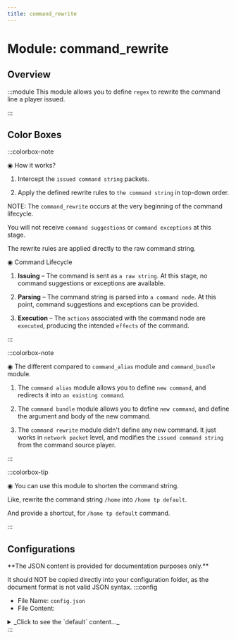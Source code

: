 ```yaml
---
title: command_rewrite
---
```



# Module: command_rewrite

## Overview
:::module
  This module allows you to define `regex` to rewrite the command line a player issued.


:::
## Color Boxes

:::colorbox-note

  ◉ How it works?
  
  1. Intercept the `issued command string` packets.
  
  2. Apply the defined rewrite rules to `the command string` in top-down order.
  
  
  
  NOTE: The `command_rewrite` occurs at the very beginning of the command lifecycle.
  
  You will not receive `command suggestions` or `command exceptions` at this stage.
  
  The rewrite rules are applied directly to the raw command string.
  
  
  
  ◉ Command Lifecycle
  
  1. **Issuing** – The command is sent as `a raw string`. At this stage, no command suggestions or exceptions are available.
  
  2. **Parsing** – The command string is parsed into `a command node`. At this point, command suggestions and exceptions can be provided.
  
  3. **Execution** – The `actions` associated with the command node are `executed`, producing the intended `effects` of the command.


:::

:::colorbox-note

  ◉ The different compared to `command_alias` module and `command_bundle` module.
  
  1. The `command alias` module allows you to define `new command`, and redirects it into `an existing command`.
  
  2. The `command bundle` module allows you to define `new command`, and define the argument and body of the new command.
  
  3. The `command rewrite` module didn't define any new command. It just works in `network packet` level, and modifies the `issued command string` from the command source player.


:::

:::colorbox-tip

  ◉ You can use this module to shorten the command string.
  
  Like, rewrite the command string `/home` into `/home tp default`.
  
  And provide a shortcut, for `/home tp default` command.


:::

## Configurations
<Admonition type="warning" icon="" title="">
**The JSON content is provided for documentation purposes only.**

It should NOT be copied directly into your configuration folder, as the document format is not valid JSON syntax.
</Admonition>
:::config
- File Name: `config.json`
- File Content: 
<details>

<summary>_Click to see the `default` content..._</summary>

```json showLineNumbers title="config/fuji/modules/command_rewrite/config.json"
{
  /* Defined `rewrite` entries. */
  "rules": [
    {
      "regex": "home",
      "replacement": "home tp default"
    }
  ]
}
```
</details>
:::

